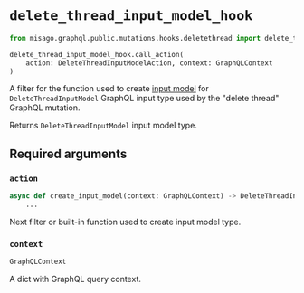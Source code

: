 # `delete_thread_input_model_hook`

```python
from misago.graphql.public.mutations.hooks.deletethread import delete_thread_input_model_hook

delete_thread_input_model_hook.call_action(
    action: DeleteThreadInputModelAction, context: GraphQLContext
)
```

A filter for the function used to create [input model](https://pydantic-docs.helpmanual.io/usage/models/) for `DeleteThreadInputModel` GraphQL input type used by the "delete thread" GraphQL mutation.

Returns `DeleteThreadInputModel` input model type.


## Required arguments

### `action`

```python
async def create_input_model(context: GraphQLContext) -> DeleteThreadInputModel:
    ...
```

Next filter or built-in function used to create input model type.


### `context`

```python
GraphQLContext
```

A dict with GraphQL query context.